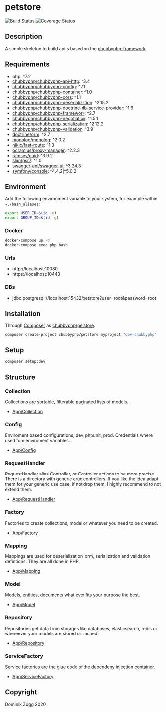 # petstore

[![Build Status](https://api.travis-ci.org/chubbyphp/petstore.png?branch=chubbyphp)](https://travis-ci.org/chubbyphp/petstore)
[![Coverage Status](https://coveralls.io/repos/github/chubbyphp/petstore/badge.svg?branch=chubbyphp)](https://coveralls.io/github/chubbyphp/petstore?branch=chubbyphp)

## Description

A simple skeleton to build api's based on the [chubbyphp-framework][1].

## Requirements

 * php: ^7.2
 * [chubbyphp/chubbyphp-api-http][3]: ^3.4
 * [chubbyphp/chubbyphp-config][4]: ^2.1
 * [chubbyphp/chubbyphp-container][5]: ^1.0
 * [chubbyphp/chubbyphp-cors][6]: ^1.1
 * [chubbyphp/chubbyphp-deserialization][7]: ^2.15.2
 * [chubbyphp/chubbyphp-doctrine-db-service-provider][8]: ^1.6
 * [chubbyphp/chubbyphp-framework][9]: ^2.7
 * [chubbyphp/chubbyphp-negotiation][10]: ^1.5.1
 * [chubbyphp/chubbyphp-serialization][11]: ^2.12.2
 * [chubbyphp/chubbyphp-validation][12]: ^3.9
 * [doctrine/orm][13]: ^2.7
 * [monolog/monolog][14]: ^2.0.2
 * [nikic/fast-route][15]: ^1.3
 * [ocramius/proxy-manager][16]: ^2.2.3
 * [ramsey/uuid][17]: ^3.9.2
 * [slim/psr7][18]: ^1.0
 * [swagger-api/swagger-ui][19]: ^3.24.3
 * [symfony/console][20]: ^4.4.2|^5.0.2

## Environment

Add the following environment variable to your system, for example within `~./bash_aliases`:

```sh
export USER_ID=$(id -u)
export GROUP_ID=$(id -g)
```

### Docker

```sh
docker-compose up -d
docker-compose exec php bash
```

### Urls

* http://localhost:10080
* https://localhost:10443

### DBs

 * jdbc:postgresql://localhost:15432/petstore?user=root&password=root

## Installation

Through [Composer](http://getcomposer.org) as [chubbyphp/petstore][40].

```bash
composer create-project chubbyphp/petstore myproject "dev-chubbyphp"
```

## Setup

```sh
composer setup:dev
```

## Structure

### Collection

Collections are sortable, filterable paginated lists of models.

 * [App\Collection][60]

### Config

Enviroment based configurations, dev, phpunit, prod. Credentials where used fom enviroment variables.

 * [App\Config][70]

### RequestHandler

RequestHandler alias Controller, or Controller actions to be more precise.
There is a directory with generic crud controllers. If you like the idea adapt them for your generic use case, if not drop them.
I highly recommend to not extend them.

 * [App\RequestHandler][80]

### Factory

Factories to create collections, model or whatever you need to be created.

 * [App\Factory][90]

### Mapping

Mappings are used for deserialization, orm, serialization and validation defintions. They are all done in PHP.

 * [App\Mapping][100]

### Model

Models, entities, documents what ever fits your purpose the best.

 * [App\Model][110]

### Repository

Repositories get data from storages like databases, elasticsearch, redis or whereever your models are stored or cached.

 * [App\Repository][120]

### ServiceFactory

Service factories are the glue code of the dependeny injection container.

 * [App\ServiceFactory][130]

## Copyright

Dominik Zogg 2020

[1]: https://github.com/chubbyphp/chubbyphp-framework

[3]: https://packagist.org/packages/chubbyphp/chubbyphp-api-http
[4]: https://packagist.org/packages/chubbyphp/chubbyphp-config
[5]: https://packagist.org/packages/chubbyphp/chubbyphp-container
[6]: https://packagist.org/packages/chubbyphp/chubbyphp-cors
[7]: https://packagist.org/packages/chubbyphp/chubbyphp-deserialization
[8]: https://packagist.org/packages/chubbyphp/chubbyphp-doctrine-db-service-provider
[9]: https://packagist.org/packages/chubbyphp/chubbyphp-framework
[10]: https://packagist.org/packages/chubbyphp/chubbyphp-negotiation
[11]: https://packagist.org/packages/chubbyphp/chubbyphp-serialization
[12]: https://packagist.org/packages/chubbyphp/chubbyphp-validation
[13]: https://packagist.org/packages/doctrine/orm
[14]: https://packagist.org/packages/monolog/monolog
[15]: https://packagist.org/packages/nikic/fast-route
[16]: https://packagist.org/packages/ocramius/proxy-manager
[17]: https://packagist.org/packages/ramsey/uuid
[18]: https://packagist.org/packages/slim/psr7
[19]: https://packagist.org/packages/swagger-api/swagger-ui
[20]: https://packagist.org/packages/symfony/console

[40]: https://packagist.org/packages/chubbyphp/petstore

[60]: app/Collection

[70]: app/Config

[80]: app/RequestHandler

[90]: app/Factory

[100]: app/Mapping

[110]: app/Model

[120]: app/Repository

[130]: app/ServiceFactory
